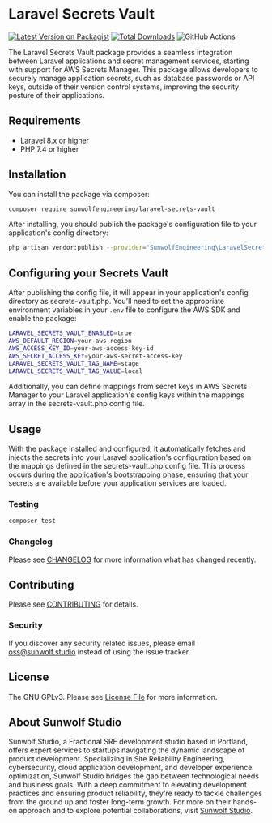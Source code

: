 # Laravel Secrets Vault

[![Latest Version on Packagist](https://img.shields.io/packagist/v/sunwolfengineering/laravel-secrets-vault.svg?style=flat-square)](https://packagist.org/packages/sunwolfengineering/laravel-secrets-vault)
[![Total Downloads](https://img.shields.io/packagist/dt/sunwolfengineering/laravel-secrets-vault.svg?style=flat-square)](https://packagist.org/packages/sunwolfengineering/laravel-secrets-vault)
![GitHub Actions](https://github.com/sunwolfengineering/laravel-secrets-vault/actions/workflows/main.yml/badge.svg)

The Laravel Secrets Vault package provides a seamless integration between Laravel applications and secret management services, starting with support for AWS Secrets Manager. This package allows developers to securely manage application secrets, such as database passwords or API keys, outside of their version control systems, improving the security posture of their applications.

## Requirements
- Laravel 8.x or higher
- PHP 7.4 or higher

## Installation

You can install the package via composer:

```bash
composer require sunwolfengineering/laravel-secrets-vault
```

After installing, you should publish the package's configuration file to your application's config directory:

```bash
php artisan vendor:publish --provider="SunwolfEngineering\LaravelSecretsVault\LaravelSecretsVaultServiceProvider" --tag="config"
```

## Configuring your Secrets Vault
After publishing the config file, it will appear in your application's config directory as secrets-vault.php. You'll need to set the appropriate environment variables in your `.env` file to configure the AWS SDK and enable the package:

```bash
LARAVEL_SECRETS_VAULT_ENABLED=true
AWS_DEFAULT_REGION=your-aws-region
AWS_ACCESS_KEY_ID=your-aws-access-key-id
AWS_SECRET_ACCESS_KEY=your-aws-secret-access-key
LARAVEL_SECRETS_VAULT_TAG_NAME=stage
LARAVEL_SECRETS_VAULT_TAG_VALUE=local
```

Additionally, you can define mappings from secret keys in AWS Secrets Manager to your Laravel application's config keys within the mappings array in the secrets-vault.php config file.

## Usage

With the package installed and configured, it automatically fetches and injects the secrets into your Laravel application's configuration based on the mappings defined in the secrets-vault.php config file. This process occurs during the application's bootstrapping phase, ensuring that your secrets are available before your application services are loaded.

### Testing

```bash
composer test
```

### Changelog

Please see [CHANGELOG](CHANGELOG.md) for more information what has changed recently.

## Contributing

Please see [CONTRIBUTING](CONTRIBUTING.md) for details.

<!-- ALL-CONTRIBUTORS-LIST:START - Do not remove or modify this section -->
<!-- prettier-ignore-start -->
<!-- markdownlint-disable -->

<!-- markdownlint-restore -->
<!-- prettier-ignore-end -->

<!-- ALL-CONTRIBUTORS-LIST:END -->

### Security

If you discover any security related issues, please email oss@sunwolf.studio instead of using the issue tracker.

## License

The GNU GPLv3. Please see [License File](LICENSE.md) for more information.

## About Sunwolf Studio

Sunwolf Studio, a Fractional SRE development studio based in Portland, offers expert services to startups navigating the dynamic landscape of product development. Specializing in Site Reliability Engineering, cybersecurity, cloud application development, and developer experience optimization, Sunwolf Studio bridges the gap between technological needs and business goals. With a deep commitment to elevating development practices and ensuring product reliability, they're ready to tackle challenges from the ground up and foster long-term growth. For more on their hands-on approach and to explore potential collaborations, visit [Sunwolf Studio](https://www.sunwolf.studio?ref=laravel-secrets-vault).
